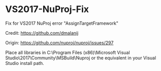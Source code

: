 # VS2017-NuProj-Fix
Fix for VS2017 NuProj error "AssignTargetFramework"

Credit: https://github.com/dmalanij

Origin: https://github.com/nuproj/nuproj/issues/297

Place all libraries in C:\Program Files (x86)\Microsoft Visual Studio\2017\Community\MSBuild\Nuproj or the equivalent in your Visual Studio install path.
